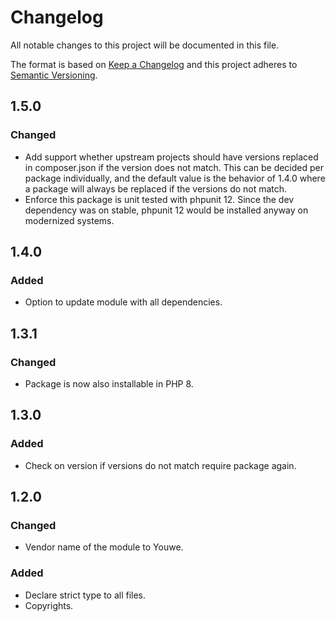 # Changelog
All notable changes to this project will be documented in this file.

The format is based on [Keep a Changelog](http://keepachangelog.com/en/1.0.0/)
and this project adheres to [Semantic Versioning](http://semver.org/spec/v2.0.0.html).

## 1.5.0
### Changed
- Add support whether upstream projects should have versions replaced in composer.json if the version does not match.
This can be decided per package individually, and the default value is the behavior of 1.4.0 where a package will always be replaced if the versions do not match.
- Enforce this package is unit tested with phpunit 12. Since the dev dependency was on stable, phpunit 12 would be installed anyway on modernized systems.

## 1.4.0
### Added
- Option to update module with all dependencies.

## 1.3.1
### Changed
- Package is now also installable in PHP 8.

## 1.3.0
### Added
- Check on version if versions do not match require package again.

## 1.2.0
### Changed
- Vendor name of the module to Youwe.

### Added
- Declare strict type to all files.
- Copyrights.
